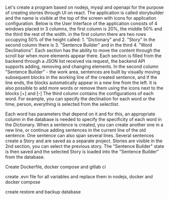Let's create a program based on nodejs, mysql and openapi for the purpose of creating stories through UI on react.
The application is called storybuilder and the name is visible at the top of the screen with icons for application configuration. Below is the User Interface of the application consists of 4 windows placed in 3 columns, the first column is 20%, the middle 50% and the third the rest of the width. in the first column there are two rows occupying 50% of the height called: 1. "Dictionary" and 2. "Story"
In the second column there is 3. "Sentence Builder" and in the third 4. "Word Declinations". 
Each section has the ability to move the content through the scroll bar when more elements appear there.
Each section is filled from the backend through a JSON list received via request, the backend API supports adding, removing and changing elements.
In the second column "Sentence Builder" - the work area, sentences are built by visually moving subsequent blocks in the working line of the created sentence, and if the line ends, the blocks automatically appear in a new line from the left. It is also possible to add more words or remove them using the icons next to the blocks [+] and [-]
The third column contains the configurations of each word. For example, you can specify the declination for each word or the time, person, everything is selected from the selectlist. 

Each word has parameters that depend on it and for this, an appropriate column in the database is needed to specify the specificity of each word in the Dictionary. When a sentence is created, you can create another one in a new line, or continue adding sentences in the current line of the old sentence.
One sentence can also span several lines.
Several sentences create a Story and are saved as a separate project.
Stories are visible in the 2nd section, you can select the previous story.
The "Sentence Builder" state is then saved and the selected Story is loaded into the "Sentence Builder" from the database.

Create Dockerfile, docker compose and gitlab ci

create .evn file for all variables and replace them in nodejs, docker and docker compose

create restore and backup database 